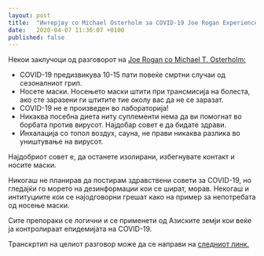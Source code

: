```yaml
---
layout: post
title:  "Интерјву со Michael Osterholm за COVID-19 Joe Rogan Experience #1439 [MK] "
date:   2020-04-07 11:36:07 +0100
published: false
---
```

Некои заклучоци од разговорот на [Joe Rogan со Michael T. Osterholm:](https://www.youtube.com/watch?v=E3URhJx0NSw)

* COVID-19 предизвикува 10-15 пати повеќе смртни случаи од сезоналниот грип.
* Носете маски. Носењето маски штити при трансмисија на болеста, ако сте заразени ги штитите тие околу вас да не се заразат.
* COVID-19 не е произведен во лабораторија!
* Никаква посебна диета ниту суплементи нема да ви помогнат во борбата против вирусот. Најдобар совет е да бидате здрави.
* Инхалација со топол воздух, сауна, не прави никаква разлика во уништување на вирусот.

Најдобриот совет е, да останете изолирани, избегнувате контакт и носите маски.  

Никогаш не планирав да постирам здравствени совети за COVID-19, но гледајќи го морето на дезинформации кои се шират, морав.
Некогаш и интитуциите кои се најодговорни грешат како на пример за непотребата од носење маски.

Сите препораки се логични и се применети од Азиските земји кои веќе ја контролираат епидемијата на COVID-19.


Транскртип на целиот разговор може да се направи на [следниот линк.](http://188.166.59.67/)
